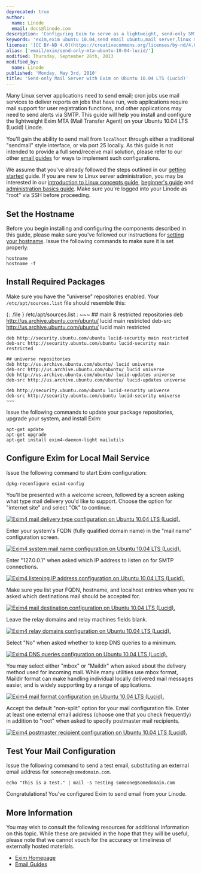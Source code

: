 ```yaml
---
deprecated: true
author:
  name: Linode
  email: docs@linode.com
description: 'Configuring Exim to serve as a lightweight, send-only SMTP server on Ubuntu 10.04 LTS (Lucid).'
keywords: 'exim,exim ubuntu 10.04,send email ubuntu,mail server,linux mail,smtp server,ubuntu exim'
license: '[CC BY-ND 4.0](https://creativecommons.org/licenses/by-nd/4.0)'
alias: ['email/exim/send-only-mta-ubuntu-10-04-lucid/']
modified: Thursday, September 26th, 2013
modified_by:
  name: Linode
published: 'Monday, May 3rd, 2010'
title: 'Send-only Mail Server with Exim on Ubuntu 10.04 LTS (Lucid)'
---
```




Many Linux server applications need to send email; cron jobs use mail services to deliver reports on jobs that have run, web applications require mail support for user registration functions, and other applications may need to send alerts via SMTP. This guide will help you install and configure the lightweight Exim MTA (Mail Transfer Agent) on your Ubuntu 10.04 LTS (Lucid) Linode.

You'll gain the ability to send mail from `localhost` through either a traditional "sendmail" style interface, or via port 25 locally. As this guide is not intended to provide a full send/receive mail solution, please refer to our other [email guides](/content/email/) for ways to implement such configurations.

We assume that you've already followed the steps outlined in our [getting started](/content/getting-started/) guide. If you are new to Linux server administration, you may be interested in our [introduction to Linux concepts guide](/content/tools-reference/introduction-to-linux-concepts/), [beginner's guide](/content/beginners-guide/) and [administration basics guide](/content/using-linux/administration-basics). Make sure you're logged into your Linode as "root" via SSH before proceeding.

Set the Hostname
----------------

Before you begin installing and configuring the components described in this guide, please make sure you've followed our instructions for [setting your hostname](/content/getting-started#setting-the-hostname). Issue the following commands to make sure it is set properly:

    hostname
    hostname -f

Install Required Packages
-------------------------

Make sure you have the "universe" repositories enabled. Your `/etc/apt/sources.list` file should resemble this:

{: .file }
/etc/apt/sources.list
:   ~~~
    ## main & restricted repositories
    deb http://us.archive.ubuntu.com/ubuntu/ lucid main restricted
    deb-src http://us.archive.ubuntu.com/ubuntu/ lucid main restricted

    deb http://security.ubuntu.com/ubuntu lucid-security main restricted
    deb-src http://security.ubuntu.com/ubuntu lucid-security main restricted

    ## universe repositories
    deb http://us.archive.ubuntu.com/ubuntu/ lucid universe
    deb-src http://us.archive.ubuntu.com/ubuntu/ lucid universe
    deb http://us.archive.ubuntu.com/ubuntu/ lucid-updates universe
    deb-src http://us.archive.ubuntu.com/ubuntu/ lucid-updates universe

    deb http://security.ubuntu.com/ubuntu lucid-security universe
    deb-src http://security.ubuntu.com/ubuntu lucid-security universe
    ~~~

Issue the following commands to update your package repositories, upgrade your system, and install Exim:

    apt-get update
    apt-get upgrade
    apt-get install exim4-daemon-light mailutils

Configure Exim for Local Mail Service
-------------------------------------

Issue the following command to start Exim configuration:

    dpkg-reconfigure exim4-config

You'll be presented with a welcome screen, followed by a screen asking what type mail delivery you'd like to support. Choose the option for "internet site" and select "Ok" to continue.

[![Exim4 mail delivery type configuration on Ubuntu 10.04 LTS (Lucid).](/content/assets/134-01-exim4-ubuntu-10-04-general.png)](/content/assets/134-01-exim4-ubuntu-10-04-general.png)

Enter your system's FQDN (fully qualified domain name) in the "mail name" configuration screen.

[![Exim4 system mail name configuration on Ubuntu 10.04 LTS (Lucid).](/content/assets/135-02-exim4-ubuntu-10-04-mail-name.png)](/content/assets/135-02-exim4-ubuntu-10-04-mail-name.png)

Enter "127.0.0.1" when asked which IP address to listen on for SMTP connections.

[![Exim4 listening IP address configuration on Ubuntu 10.04 LTS (Lucid).](/content/assets/136-03-exim4-ubuntu-10-04-ip-listen.png)](/content/assets/136-03-exim4-ubuntu-10-04-ip-listen.png)

Make sure you list your FQDN, hostname, and localhost entries when you're asked which destinations mail should be accepted for.

[![Exim4 mail destination configuration on Ubuntu 10.04 LTS (Lucid).](/content/assets/137-04-exim4-ubuntu-10-04-local-domains.png)](/content/assets/137-04-exim4-ubuntu-10-04-local-domains.png)

Leave the relay domains and relay machines fields blank.

[![Exim4 relay domains configuration on Ubuntu 10.04 LTS (Lucid).](/content/assets/138-05-exim4-ubuntu-10-04-relay-domains.png)](/content/assets/138-05-exim4-ubuntu-10-04-relay-domains.png)

Select "No" when asked whether to keep DNS queries to a minimum.

[![Exim4 DNS queries configuration on Ubuntu 10.04 LTS (Lucid).](/content/assets/140-07-exim4-ubuntu-10-04-dns-queries.png)](/content/assets/140-07-exim4-ubuntu-10-04-dns-queries.png)

You may select either "mbox" or "Maildir" when asked about the delivery method used for incoming mail. While many utilities use mbox format, Maildir format can make handling individual locally delivered mail messages easier, and is widely supporting by a range of applications.

[![Exim4 mail format configuration on Ubuntu 10.04 LTS (Lucid).](/content/assets/141-08-exim4-ubuntu-10-04-mail-format.png)](/content/assets/141-08-exim4-ubuntu-10-04-mail-format.png)

Accept the default "non-split" option for your mail configuration file. Enter at least one external email address (choose one that you check frequently) in addition to "root" when asked to specify postmaster mail recipients.

[![Exim4 postmaster recipient configuration on Ubuntu 10.04 LTS (Lucid).](/content/assets/142-10-exim4-ubuntu-10-04-postmater-mail.png)](/content/assets/142-10-exim4-ubuntu-10-04-postmater-mail.png)

Test Your Mail Configuration
----------------------------

Issue the following command to send a test email, substituting an external email address for `someone@somedomain.com`.

    echo "This is a test." | mail -s Testing someone@somedomain.com

Congratulations! You've configured Exim to send email from your Linode.

More Information
----------------

You may wish to consult the following resources for additional information on this topic. While these are provided in the hope that they will be useful, please note that we cannot vouch for the accuracy or timeliness of externally hosted materials.

- [Exim Homepage](http://www.exim.org/)
- [Email Guides](/content/email/)



